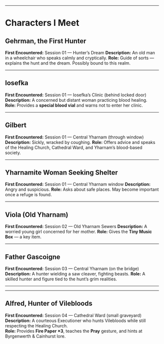 

---

# Characters I Meet

## Gehrman, the First Hunter

**First Encountered:** Session 01 — Hunter’s Dream
**Description:** An old man in a wheelchair who speaks calmly and cryptically.
**Role:** Guide of sorts — explains the hunt and the dream. Possibly bound to this realm.

---

## Iosefka

**First Encountered:** Session 01 — Iosefka’s Clinic (behind locked door)
**Description:** A concerned but distant woman practicing blood healing.
**Role:** Provides a **special blood vial** and warns not to enter her clinic.

---

## Gilbert

**First Encountered:** Session 01 — Central Yharnam (through window)
**Description:** Sickly, wracked by coughing.
**Role:** Offers advice and speaks of the Healing Church, Cathedral Ward, and Yharnam’s blood-based society.

---

## Yharnamite Woman Seeking Shelter

**First Encountered:** Session 01 — Central Yharnam window
**Description:** Angry and suspicious.
**Role:** Asks about safe places. May become important once a refuge is found.

---

## Viola (Old Yharnam)

**First Encountered:** Session 02 — Old Yharnam Sewers
**Description:** A worried young girl concerned for her mother.
**Role:** Gives the **Tiny Music Box** — a key item.

---

## Father Gascoigne

**First Encountered:** Session 03 — Central Yharnam (on the bridge)
**Description:** A hunter wielding a saw cleaver, fighting beasts.
**Role:** A skilled hunter and figure tied to the hunt’s grim realities.

---


---

## Alfred, Hunter of Vilebloods

**First Encountered:** Session 04 — Cathedral Ward (small graveyard)  
**Description:** A courteous Executioner who hunts Vilebloods while still respecting the Healing Church.  
**Role:** Provides **Fire Paper ×3**, teaches the **Pray** gesture, and hints at Byrgenwerth & Cainhurst lore.
